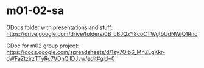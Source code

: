 # m01-02-sa

GDocs folder with presentations and stuff: https://drive.google.com/drive/folders/0B_cBJQzY8coCTWgtbUdNWjQ1Rnc

GDoc for m02 group project: https://docs.google.com/spreadsheets/d/1zy7QIb6_MnZLgKkr-oWFaZtzjrzTTyRc7VDnQiIDJvw/edit#gid=0
